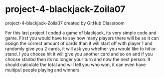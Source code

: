 # project-4-blackjack-Zoila07
project-4-blackjack-Zoila07 created by GitHub Classroom

For this last project I coded a game of blackjack, its very simple code and game. First you would have to 
say how many players there will be so it can assign the correct amount of cards than it will start off with 
player 1 and randomly give you 2 cards, it will ask you whether you would like to hit or stand. I you choose hit 
it will give you another card and so on and if you choose stanbd then its no longer your turn and now the next person.
It should calculate the total and will tell you who won, it can even have multipul people playing and winners.
